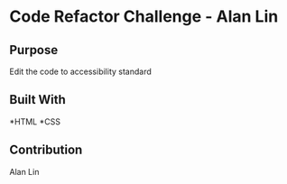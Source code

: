 # Code Refactor Challenge - Alan Lin

## Purpose
Edit the code to accessibility standard

## Built With
*HTML
*CSS

## Contribution
Alan Lin
